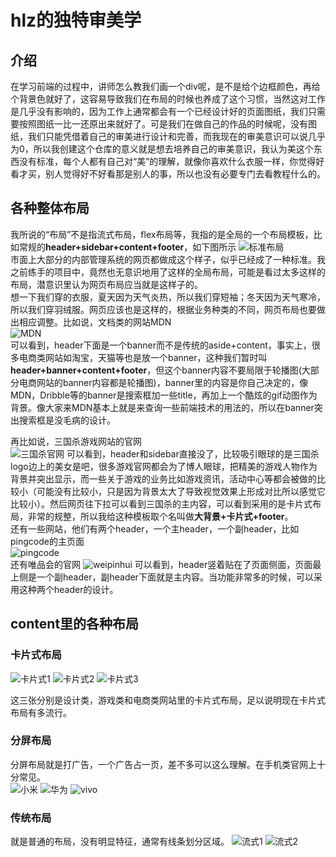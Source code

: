 # hlz的独特审美学

## 介绍

在学习前端的过程中，讲师怎么教我们画一个div呢，是不是给个边框颜色，再给个背景色就好了，这容易导致我们在布局的时候也养成了这个习惯，当然这对工作是几乎没有影响的，因为工作上通常都会有一个已经设计好的页面图纸，我们只需要按照图纸一比一还原出来就好了。可是我们在做自己的作品的时候呢，没有图纸，我们只能凭借着自己的审美进行设计和完善，而我现在的审美意识可以说几乎为0，所以我创建这个仓库的意义就是想去培养自己的审美意识，我认为美这个东西没有标准，每个人都有自己对“美”的理解，就像你喜欢什么衣服一样，你觉得好看才买，别人觉得好不好看那是别人的事，所以也没有必要专门去看教程什么的。

## 各种整体布局

我所说的“布局”不是指流式布局，flex布局等，我指的是全局的一个布局模板，比如常规的**header+sidebar+content+footer**，如下图所示
![标准布局](./images/%E6%A0%87%E5%87%86%E5%B8%83%E5%B1%80.jpg)  
市面上大部分的内部管理系统的网页都做成这个样子，似乎已经成了一种标准。我之前练手的项目中，竟然也无意识地用了这样的全局布局，可能是看过太多这样的布局，潜意识里认为网页布局应当就是这样子的。  
想一下我们穿的衣服，夏天因为天气炎热，所以我们穿短袖；冬天因为天气寒冷，所以我们穿羽绒服。网页应该也是这样的，根据业务种类的不同，网页布局也要做出相应调整。比如说，文档类的网站MDN  
![MDN](./images/MDN.jpg)  
可以看到，header下面是一个banner而不是传统的aside+content，事实上，很多电商类网站如淘宝，天猫等也是放一个banner，这种我们暂时叫**header+banner+content+footer**，但这个banner内容不要局限于轮播图(大部分电商网站的banner内容都是轮播图)，banner里的内容是你自己决定的，像MDN，Dribble等的banner是搜索框加一些title，再加上一个酷炫的gif动图作为背景。像大家来MDN基本上就是来查询一些前端技术的用法的，所以在banner突出搜索框是没毛病的设计。

再比如说，三国杀游戏网站的官网  
![三国杀官网](./images/%E4%B8%89%E5%9B%BD%E6%9D%80.jpg)
可以看到，header和sidebar直接没了，比较吸引眼球的是三国杀logo边上的美女是吧，很多游戏官网都会为了博人眼球，把精美的游戏人物作为背景并突出显示，而一些关于游戏的业务比如游戏资讯，活动中心等都会被做的比较小（可能没有比较小，只是因为背景太大了导致视觉效果上形成对比所以感觉它比较小）。然后网页往下拉可以看到三国杀的主内容，可以看到采用的是卡片式布局，非常的规整，所以我给这种模板取个名叫做**大背景+卡片式+footer**。  
还有一些网站，他们有两个header，一个主header，一个副header，比如pingcode的主页面  
![pingcode](./images/pingcode.jpg)  
还有唯品会的官网
![weipinhui](./images//%E5%94%AF%E5%93%81%E4%BC%9A.jpg)
可以看到，header竖着贴在了页面侧面，页面最上侧是一个副header，副header下面就是主内容。当功能非常多的时候，可以采用这种两个header的设计。

## content里的各种布局

### 卡片式布局

![卡片式1](./images/%E5%8D%A1%E7%89%87%E5%BC%8F1.jpg)
![卡片式2](./images/%E5%8D%A1%E7%89%87%E5%BC%8F2.jpg)
![卡片式3](./images/%E5%8D%A1%E7%89%87%E5%BC%8F3.jpg)

这三张分别是设计类，游戏类和电商类网站里的卡片式布局，足以说明现在卡片式布局有多流行。

### 分屏布局

分屏布局就是打广告，一个广告占一页，差不多可以这么理解。在手机类官网上十分常见。  
![小米](./images/%E5%B0%8F%E7%B1%B3.jpg)
![华为](./images/%E5%8D%8E%E4%B8%BA.jpg)
![vivo](./images//vivo.jpg)

### 传统布局

就是普通的布局，没有明显特征，通常有线条划分区域。
![流式1](./images/%E6%B5%81%E5%BC%8F1.jpg)
![流式2](./images/%E6%B5%81%E5%BC%8F2.jpg)

